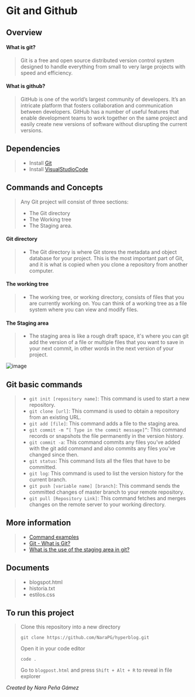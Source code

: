 # Git and Github

## Overview
####  What is git?
> Git is a free and open source distributed version control system designed to handle everything from small to very large projects with speed and efficiency.

####  What is github?
> GitHub is one of the world’s largest community of developers. It’s an intricate platform that fosters collaboration and communication between developers. GitHub has a number of useful features that enable development teams to work together on the same project and easily create new versions of software without disrupting the current versions.

## Dependencies

> - Install [Git](https://git-scm.com/downloads) 
> - Install [VisualStudioCode](https://code.visualstudio.com/download)

## Commands and Concepts
> Any Git project will consist of three sections: 
> - The Git directory 
> - The Working tree
> - The Staging area.

#### Git directory
> - The Git directory is where Git stores the metadata and object database for your project. This is the most important part of Git, and it is what is copied when you clone a repository from another computer.

#### The working tree
> - The working tree, or working directory, consists of files that you are currently working on. You can think of a working tree as a file system where you can view and modify files.

#### The Staging area
> - The staging area is like a rough draft space, it's where you can git add the version of a file or multiple files that you want to save in your next commit, in other words in the next version of your project.

![image](https://user-images.githubusercontent.com/79294934/124152061-cd396500-da58-11eb-9db8-b1ff09918505.png)


## Git basic commands
> - `git init [repository name]`: This command is used to start a new repository.
> - `git clone [url]`: This command is used to obtain a repository from an existing URL.
> - `git add [file]`: This command adds a file to the staging area.
> - `git commit -m “[ Type in the commit message]”`: This command records or snapshots the file permanently in the version history.
> - `git commit -a`: This command commits any files you’ve added with the git add command and also commits any files you’ve changed since then.
> - `git status`: This command lists all the files that have to be committed.
> - `git log`: This command is used to list the version history for the current branch.
> - `git push [variable name] [branch]`: This command sends the committed changes of master branch to your remote repository.
> - `git pull [Repository Link]`: This command fetches and merges changes on the remote server to your working directory.
> 

## More information 
> - [Command examples](https://dzone.com/articles/top-20-git-commands-with-examples)
> - [Git - What is Git?](https://git-scm.com/book/en/v2/Getting-Started-What-is-Git%3F)
> - [What is the use of the staging area in git?](https://stackoverflow.com/questions/49228209/whats-the-use-of-the-staging-area-in-git)

## Documents

 > - blogspot.html
 > - historia.txt
 > - estilos.css
 
 ## To run this project
 > Clone this repository into a new directory
 > ```
 > git clone https://github.com/NaraPG/hyperblog.git
 > ```
 > Open it in your code editor
 > ```
 > code .
 > ```
 > Go to `blogpost.html` and press `Shift + Alt + R` to reveal in file explorer

 
>  


_Created by Nara Peña Gámez_
